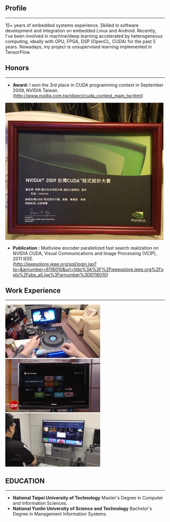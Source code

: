 ## Profile
--------------------
15+ years of embedded systems experience. Skilled in software development and integration on embedded Linux and Android. Recently, I've been involved in machine/deep learning accelerated by heterogeneous computing, ideally with GPU, FPGA, DSP (OpenCL, CUDA) for the past 5 years. Nowadays, my project is unsupervised learning implemented in TensorFlow.

## Honors
--------------------
* **Award:**
I won the 3rd place in CUDA programming contest in September 2009, NVIDIA Taiwan. (http://www.nvidia.com.tw/object/cuda_contest_main_tw.html)

![](https://raw.githubusercontent.com/CT-LU/self.introduction/master/AA46A5C5-2DE5-42BA-890A-38EC4894B361.jpg)

* **Publication :**
Multiview encoder parallelized fast search realization on NVIDIA CUDA, Visual Communications and Image Processing (VCIP), 2011 IEEE.              
(http://ieeexplore.ieee.org/xpl/login.jsp?tp=&arnumber=6116010&url=http%3A%2F%2Fieeexplore.ieee.org%2Fxpls%2Fabs_all.jsp%3Farnumber%3D6116010)

## Work Experience
--------------------
![](https://raw.githubusercontent.com/CT-LU/self.introduction/master/DVJ_1000_FUNCTION.gif)
![](https://raw.githubusercontent.com/CT-LU/self.introduction/master/WD_TV_Play_is_a_great_streamer.gif)
![](https://raw.githubusercontent.com/CT-LU/self.introduction/master/Gesture_Control_TV.gif)


## EDUCATION
--------------------
* **National Taipei University of Technology**
        Master's Degree in Computer and Information Sciences.
* **National Yunlin University of Science and Technology**
       Bachelor's Degree in Management Information Systems.
